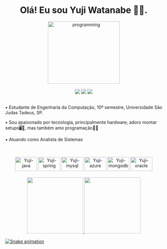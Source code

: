 <h1 align="center"> Olá! Eu sou Yuji Watanabe 👨‍💻. </h1>
 <div align="center">
    <img align="center" height="200" width="230" alt="programming" src="https://media.giphy.com/media/10FwycrnAkpshW/giphy.gif">
 </div>
 <br>
 <div align="center">
  <a href="https://instagram.com/yuji.watanabe" target="_blank"><img src="https://img.shields.io/badge/-Instagram-%23E4405F?style=for-the-badge&logo=instagram&logoColor=white" target="_blank"></a>
  <a href="https://www.linkedin.com/in/yuji-watanabe1/" target="_blank"><img src="https://img.shields.io/badge/-LinkedIn-%230077B5?style=for-the-badge&logo=linkedin&logoColor=white" target="_blank"></a>
  <a href="https://github.com/axcel0773" target="_blank"><img src="https://img.shields.io/badge/GitHub-100000?style=for-the-badge&logo=github&logoColor=white" target="_blank"></a>
</div>
<br>
<div align="start">
  <p> ▪️ Estudante de Engenharia da Computação, 10ª semestre, Universidade São Judas Tadeus, SP.</p>
  <p> ▪️ Sou apaixonado por tecnologia, principalmente hardware; adoro montar setups🖥️🔧, mas também amo programação🧑‍💻</p>
  <p> ▪️ Atuando como Analista de Sistemas </p>
  <br>
</div>
 
 <div style="display: inline_block" align="center">
  <br>
   <img alt="Yuji-java" height="45" width="70" src="https://img.shields.io/badge/Java-ED8B00?style=for-the-badge&logo=openjdk&logoColor=white">
   <img alt="Yuji-spring" height="45" width="70" src="https://img.shields.io/badge/Spring-6DB33F?style=for-the-badge&logo=spring&logoColor=white">
   <img alt="Yuji-mysql" height="45" width="70" src="https://img.shields.io/badge/MySQL-00000F?style=for-the-badge&logo=mysql&logoColor=white">
    <img alt="Yuji-azure" height="45" width="70" src="https://img.shields.io/badge/Azure_DevOps-0078D7?style=for-the-badge&logo=azuredevops&logoColor=white">
    <img alt="Yuji-mongodb" height="45" width="70" src="https://img.shields.io/badge/MongoDB-4EA94B?style=for-the-badge&logo=mongodb&logoColor=white">
    <img alt="Yuji-oracle" height="45" width="70" src="https://img.shields.io/badge/Oracle-F80000?style=for-the-badge&logo=oracle&logoColor=black">
 </div>
 <br>
 
 <div align="center">
  <a href="https://github.com/axcel0773">
  <img height="180em" src="https://github-readme-stats-sigma-five.vercel.app/api?username=axcel0773&show_icons=true&theme=tokyonight&include_all_commits=true&count_private=true"/>
  <img height="180em" src="https://github-readme-stats-sigma-five.vercel.app/api/top-langs/?username=axcel0773&layout=compact&langs_count=7&theme=tokyonight"/>
</div>
  
![Snake animation](https://github.com/axcel0773/axcel0773/blob/output/github-contribution-grid-snake.svg)



  
  
